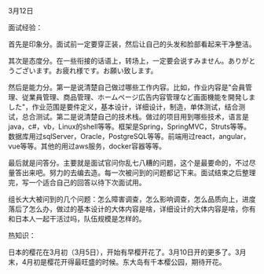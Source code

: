 3月12日

面试经验：

首先是印象分。面试前一定要穿正装，然后让自己的头发和脸部看起来干净整洁。

其次是态度分。在一些衔接的话语上，转场上，一定要会说すみません。ありがとうございます。お疲れ様です。お願い致します。

然后是能力分。第一是说清楚自己做过哪些工作内容。比如，作业内容是"会員管理、従業員管理、商品管理、ホームページ広告内容管理など画面機能を開発しました"，作业范围是要件定义，基本设计，详细设计，制造，单体测试，结合测试，总合测试。第二是说清楚自己的技术栈。做过的项目用到哪些技术，语言是java，c#，vb，Linux的shell等等。框架是Spring，SpringMVC，Struts等等。数据库用过sqlServer，Oracle，PostgreSQL等等。前端用过react，angular，vue等等。其他的用过aws服务，docker容器等等。

最后就是问答分。主要就是面试官问你乱七八糟的问题，这个是最要命的，不过尽量答出来吧。努力的去编去造。每一次被问到的问题都记下来。面试结束之后整理完，写一个适合自己的回答以待下次面试用。

组长大大被问到的几个问题：怎么障害调查，怎么影响调查，怎么品质向上，进度落后了怎么办，做过的基本设计的大体内容是啥，详细设计的大体内容是啥，你有和日本人一起干活过吗，队伍规模是怎样的。



热知识：

日本的樱花在3月初（3月5日），开始有早樱开花了。3月10日开的更多了。3月末，4月初是樱花开得最旺盛的时候。东大岛有千本樱公园，期待开花。